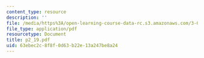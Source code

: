 ```yaml
---
content_type: resource
description: ''
file: /media/https%3A/open-learning-course-data-rc.s3.amazonaws.com/3-064-polymer-engineering-fall-2003/63ebec2c8f8f0d63b22e13a247be8a24_p2_19.pdf
file_type: application/pdf
resourcetype: Document
title: p2_19.pdf
uid: 63ebec2c-8f8f-0d63-b22e-13a247be8a24
---
```

